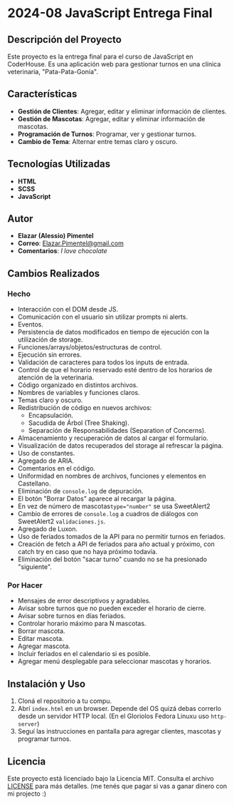 # 2024-08 JavaScript Entrega Final

## Descripción del Proyecto

Este proyecto es la entrega final para el curso de JavaScript en CoderHouse. Es una aplicación web para gestionar turnos en una clínica veterinaria, "Pata-Pata-Gonia".

## Características

- **Gestión de Clientes**: Agregar, editar y eliminar información de clientes.
- **Gestión de Mascotas**: Agregar, editar y eliminar información de mascotas.
- **Programación de Turnos**: Programar, ver y gestionar turnos.
- **Cambio de Tema**: Alternar entre temas claro y oscuro.

## Tecnologías Utilizadas

- **HTML**
- **SCSS**
- **JavaScript**

## Autor

- **Elazar (Alessio) Pimentel**
- **Correo**: [Elazar.Pimentel@gmail.com](mailto:Elazar.Pimentel@gmail.com)
- **Comentarios**: *I love chocolate*

## Cambios Realizados

### Hecho

- Interacción con el DOM desde JS.
- Comunicación con el usuario sin utilizar prompts ni alerts.
- Eventos.
- Persistencia de datos modificados en tiempo de ejecución con la utilización de storage.
- Funciones/arrays/objetos/estructuras de control.
- Ejecución sin errores.
- Validación de caracteres para todos los inputs de entrada.
- Control de que el horario reservado esté dentro de los horarios de atención de la veterinaria.
- Código organizado en distintos archivos.
- Nombres de variables y funciones claros.
- Temas claro y oscuro.
- Redistribución de código en nuevos archivos:
  - Encapsulación.
  - Sacudida de Árbol (Tree Shaking).
  - Separación de Responsabilidades (Separation of Concerns).
- Almacenamiento y recuperación de datos al cargar el formulario.
- Visualización de datos recuperados del storage al refrescar la página.
- Uso de constantes.
- Agregado de ARIA.
- Comentarios en el código.
- Uniformidad en nombres de archivos, funciones y elementos en Castellano.
- Eliminación de `console.log` de depuración.
- El botón "Borrar Datos" aparece al recargar la página.
- En vez de número de mascotas`type="number"` se usa SweetAlert2
- Cambio de errores de `console.log` a cuadros de diálogos con SweetAlert2 `validaciones.js`.
- Agregado de Luxon.
- Uso de feriados tomados de la API para no permitir turnos en feriados.
- Creación de fetch a API de feriados para año actual y próximo, con catch try en caso que no haya próximo todavía. 
- Eliminación del botón "sacar turno" cuando no se ha presionado "siguiente".


### Por Hacer

- Mensajes de error descriptivos y agradables.
- Avisar sobre turnos que no pueden exceder el horario de cierre.
- Avisar sobre turnos en días feriados.
- Controlar horario máximo para N mascotas.
- Borrar mascota.
- Editar mascota.
- Agregar mascota.
- Incluir feriados en el calendario si es posible.
- Agregar menú desplegable para seleccionar mascotas y horarios.

## Instalación y Uso

1. Cloná el repositorio a tu compu.
2. Abrí `index.html` en un browser. Depende del OS quizá debas correrlo desde un servidor HTTP local. (En el Gloriolos Fedora Linuxu uso `http-server`)
3. Seguí las instrucciones en pantalla para agregar clientes, mascotas y programar turnos.

## Licencia

Este proyecto está licenciado bajo la Licencia MIT. Consulta el archivo [LICENSE](./LICENSE) para más detalles. (me tenés que pagar si vas a ganar dinero con mi projecto :)
